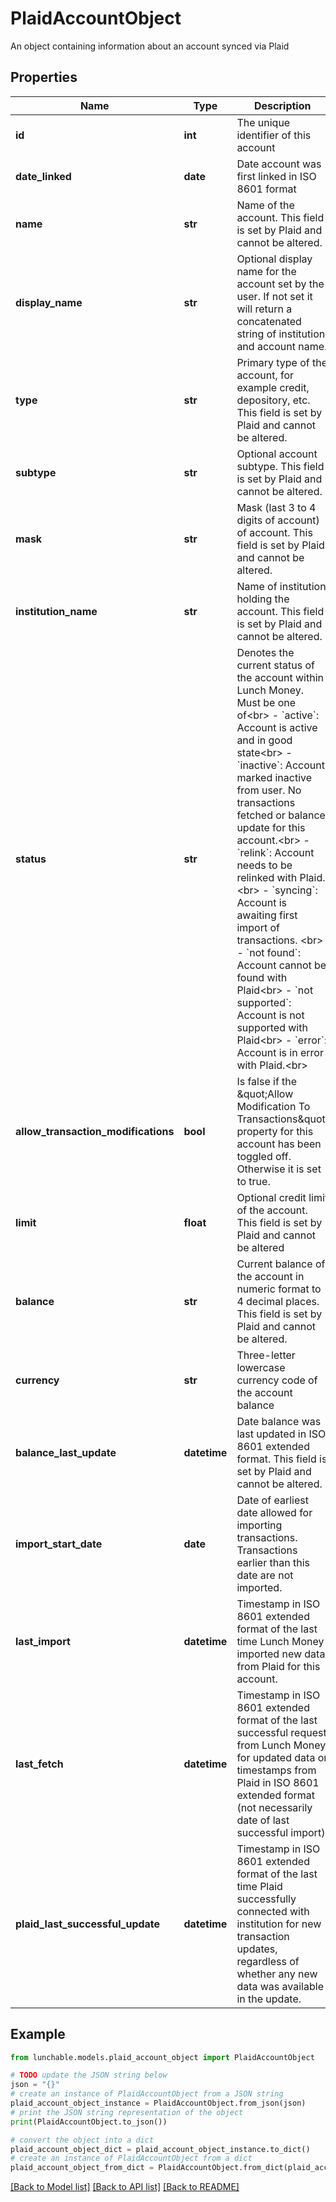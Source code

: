 # PlaidAccountObject

An object containing information about an account synced via Plaid

## Properties

| Name                                | Type         | Description                                                                                                                                                                                                                                                                                                                                                                                                                                                                                                                                                                                                                                                              | Notes |
| ----------------------------------- | ------------ | ------------------------------------------------------------------------------------------------------------------------------------------------------------------------------------------------------------------------------------------------------------------------------------------------------------------------------------------------------------------------------------------------------------------------------------------------------------------------------------------------------------------------------------------------------------------------------------------------------------------------------------------------------------------------ | ----- |
| **id**                              | **int**      | The unique identifier of this account                                                                                                                                                                                                                                                                                                                                                                                                                                                                                                                                                                                                                                    |
| **date_linked**                     | **date**     | Date account was first linked in ISO 8601 format                                                                                                                                                                                                                                                                                                                                                                                                                                                                                                                                                                                                                         |
| **name**                            | **str**      | Name of the account. This field is set by Plaid and cannot be altered.                                                                                                                                                                                                                                                                                                                                                                                                                                                                                                                                                                                                   |
| **display_name**                    | **str**      | Optional display name for the account set by the user. If not set it will return a concatenated string of institution and account name.                                                                                                                                                                                                                                                                                                                                                                                                                                                                                                                                  |
| **type**                            | **str**      | Primary type of the account, for example credit, depository, etc. This field is set by Plaid and cannot be altered.                                                                                                                                                                                                                                                                                                                                                                                                                                                                                                                                                      |
| **subtype**                         | **str**      | Optional account subtype. This field is set by Plaid and cannot be altered.                                                                                                                                                                                                                                                                                                                                                                                                                                                                                                                                                                                              |
| **mask**                            | **str**      | Mask (last 3 to 4 digits of account) of account. This field is set by Plaid and cannot be altered.                                                                                                                                                                                                                                                                                                                                                                                                                                                                                                                                                                       |
| **institution_name**                | **str**      | Name of institution holding the account. This field is set by Plaid and cannot be altered.                                                                                                                                                                                                                                                                                                                                                                                                                                                                                                                                                                               |
| **status**                          | **str**      | Denotes the current status of the account within Lunch Money. Must be one of&lt;br&gt; - &#x60;active&#x60;: Account is active and in good state&lt;br&gt; - &#x60;inactive&#x60;: Account marked inactive from user. No transactions fetched or balance update for this account.&lt;br&gt; - &#x60;relink&#x60;: Account needs to be relinked with Plaid.&lt;br&gt; - &#x60;syncing&#x60;: Account is awaiting first import of transactions. &lt;br&gt; - &#x60;not found&#x60;: Account cannot be found with Plaid&lt;br&gt; - &#x60;not supported&#x60;: Account is not supported with Plaid&lt;br&gt; - &#x60;error&#x60;: Account is in error with Plaid.&lt;br&gt; |
| **allow_transaction_modifications** | **bool**     | Is false if the \&quot;Allow Modification To Transactions\&quot; property for this account has been toggled off. Otherwise it is set to true.                                                                                                                                                                                                                                                                                                                                                                                                                                                                                                                            |
| **limit**                           | **float**    | Optional credit limit of the account. This field is set by Plaid and cannot be altered                                                                                                                                                                                                                                                                                                                                                                                                                                                                                                                                                                                   |
| **balance**                         | **str**      | Current balance of the account in numeric format to 4 decimal places. This field is set by Plaid and cannot be altered.                                                                                                                                                                                                                                                                                                                                                                                                                                                                                                                                                  |
| **currency**                        | **str**      | Three-letter lowercase currency code of the account balance                                                                                                                                                                                                                                                                                                                                                                                                                                                                                                                                                                                                              |
| **balance_last_update**             | **datetime** | Date balance was last updated in ISO 8601 extended format. This field is set by Plaid and cannot be altered.                                                                                                                                                                                                                                                                                                                                                                                                                                                                                                                                                             |
| **import_start_date**               | **date**     | Date of earliest date allowed for importing transactions. Transactions earlier than this date are not imported.                                                                                                                                                                                                                                                                                                                                                                                                                                                                                                                                                          |
| **last_import**                     | **datetime** | Timestamp in ISO 8601 extended format of the last time Lunch Money imported new data from Plaid for this account.                                                                                                                                                                                                                                                                                                                                                                                                                                                                                                                                                        |
| **last_fetch**                      | **datetime** | Timestamp in ISO 8601 extended format of the last successful request from Lunch Money for updated data or timestamps from Plaid in ISO 8601 extended format (not necessarily date of last successful import)                                                                                                                                                                                                                                                                                                                                                                                                                                                             |
| **plaid_last_successful_update**    | **datetime** | Timestamp in ISO 8601 extended format of the last time Plaid successfully connected with institution for new transaction updates, regardless of whether any new data was available in the update.                                                                                                                                                                                                                                                                                                                                                                                                                                                                        |

## Example

```python
from lunchable.models.plaid_account_object import PlaidAccountObject

# TODO update the JSON string below
json = "{}"
# create an instance of PlaidAccountObject from a JSON string
plaid_account_object_instance = PlaidAccountObject.from_json(json)
# print the JSON string representation of the object
print(PlaidAccountObject.to_json())

# convert the object into a dict
plaid_account_object_dict = plaid_account_object_instance.to_dict()
# create an instance of PlaidAccountObject from a dict
plaid_account_object_from_dict = PlaidAccountObject.from_dict(plaid_account_object_dict)
```

[[Back to Model list]](../README.md#documentation-for-models) [[Back to API list]](../README.md#documentation-for-api-endpoints) [[Back to README]](../README.md)
